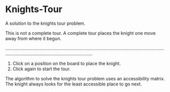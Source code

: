 # Knights-Tour
A solution to the knights tour problem.

This is not a complete tour. A complete tour places the knight one move away from where it begun.

................................................................................................................................................................................................

1. Click on a position on the board to place the knight.
2. Click again to start the tour.

The algorithm to solve the knights tour problem uses an accessibility matrix.
The knight always looks for the least accessible place to go next.
